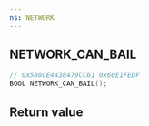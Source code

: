 ```yaml
---
ns: NETWORK
---
```

## NETWORK_CAN_BAIL

```c
// 0x580CE4438479CC61 0x60E1FEDF
BOOL NETWORK_CAN_BAIL();
```


## Return value
